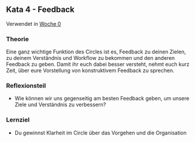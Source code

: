 ## Kata 4 - Feedback

Verwendet in [Woche 0](2-1-Woche-0.md)

### Theorie
Eine ganz wichtige Funktion des Circles ist es, Feedback zu deinen Zielen, zu deinem Verständnis und Workflow zu bekommen und den anderen Feedback zu geben. Damit ihr euch dabei besser versteht, nehmt euch kurz Zeit, über eure Vorstellung von konstruktivem Feedback zu sprechen.


### Reflexionsteil
- Wie können wir uns gegenseitig am besten Feedback geben, um unsere Ziele und Verständnis zu verbessern?


### Lernziel
- Du gewinnst Klarheit im Circle über das Vorgehen und die Organisation


